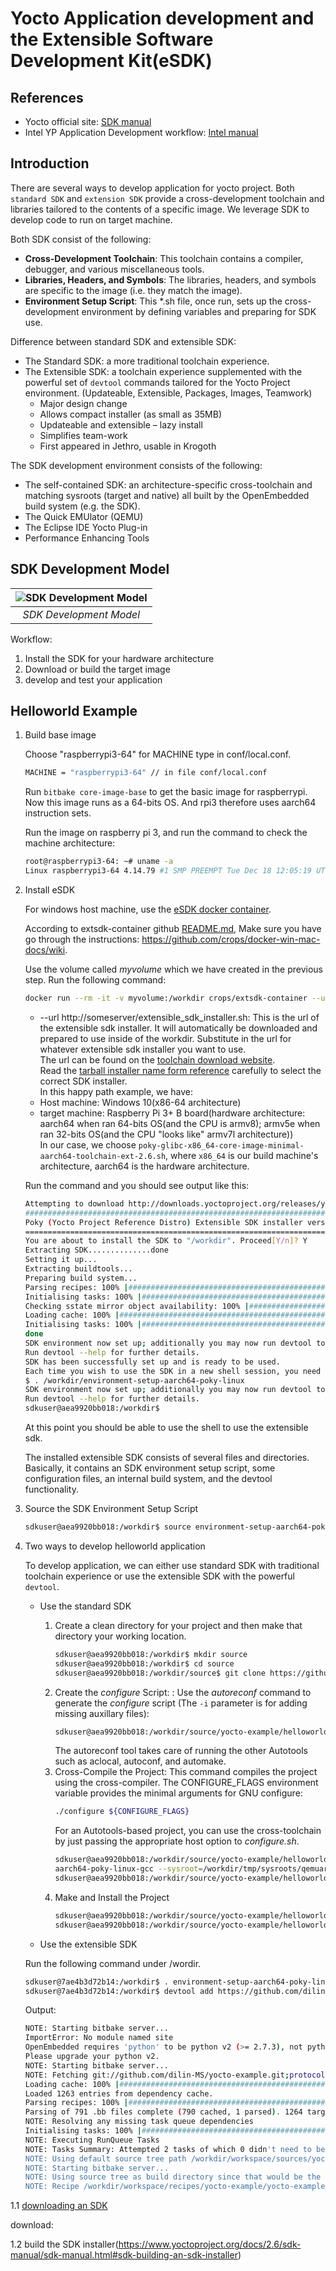 # Yocto Application development and the Extensible Software Development Kit(eSDK)

## References

* Yocto official site: [SDK manual](https://www.yoctoproject.org/docs/2.6/sdk-manual/sdk-manual.html)
* Intel YP Application Development workflow: [Intel manual](http://events17.linuxfoundation.org/sites/events/files/slides/2017%20ELC%20Henry%20Bruce.pdf)

## Introduction

There are several ways to develop application for yocto project. Both `standard SDK` and `extension SDK` provide a cross-development toolchain and libraries tailored to the contents of a specific image. We leverage SDK to develop code to run on target machine.

Both SDK consist of the following:  

* **Cross-Development Toolchain**: This toolchain contains a compiler, debugger, and various miscellaneous tools.
* **Libraries, Headers, and Symbols**: The libraries, headers, and symbols are specific to the image (i.e. they match the image).
* **Environment Setup Script**: This *.sh file, once run, sets up the cross-development environment by defining variables and preparing for SDK use.

Difference between standard SDK and extensible SDK:

* The Standard SDK: a more traditional toolchain experience.
* The Extensible SDK: a toolchain experience supplemented with the powerful set of `devtool` commands tailored for the Yocto Project environment. (Updateable, Extensible, Packages, Images, Teamwork)
  * Major design change
  * Allows compact installer (as small as 35MB)
  * Updateable and extensible – lazy install
  * Simplifies team-work
  * First appeared in Jethro, usable in Krogoth

The SDK development environment consists of the following:

* The self-contained SDK: an architecture-specific cross-toolchain and matching sysroots (target and native) all built by the OpenEmbedded build system (e.g. the SDK).
* The Quick EMUlator (QEMU)
* The Eclipse IDE Yocto Plug-in
* Performance Enhancing Tools

## SDK Development Model

| ![SDK Development Model](https://www.yoctoproject.org/docs/2.6/sdk-manual/figures/sdk-environment.png) |
|:--:|
| *SDK Development Model* |

Workflow:

1. Install the SDK for your hardware architecture
2. Download or build the target image
3. develop and test your application

## Helloworld Example

1. Build base image

    Choose "raspberrypi3-64" for MACHINE type in conf/local.conf.
    ```bash
    MACHINE = "raspberrypi3-64" // in file conf/local.conf
    ```
    Run `bitbake core-image-base` to get the basic image for raspberrypi. Now this image runs as a 64-bits OS. And rpi3 therefore uses aarch64 instruction sets.

    Run the image on raspberry pi 3, and run the command to check the machine architecture:
    ```bash
    root@raspberrypi3-64: ~# uname -a
    Linux raspberrypi3-64 4.14.79 #1 SMP PREEMPT Tue Dec 18 12:05:19 UTC 2018 aarch64 GNU/Linux
    ```

2. Install eSDK

    For windows host machine, use the [eSDK docker container](https://hub.docker.com/r/crops/extsdk-container).

    According to extsdk-container github [README.md](https://github.com/crops/extsdk-container), Make sure you have go through the instructions: https://github.com/crops/docker-win-mac-docs/wiki.

    Use the volume called *myvolume* which we have created in the previous step. Run the following command:
    ```bash
    docker run --rm -it -v myvolume:/workdir crops/extsdk-container --url http://someserver/extensible_sdk_installer.sh
    ```

    * --url http://someserver/extensible_sdk_installer.sh: This is the url of the extensible sdk installer. It will automatically be downloaded and prepared to use inside of the workdir. Substitute in the url for whatever extensible sdk installer you want to use.  
    The url can be found on the [toolchain download website](http://downloads.yoctoproject.org/releases/yocto/).  
    Read the [tarball installer name form reference](https://www.yoctoproject.org/docs/2.6/sdk-manual/sdk-manual.html#sdk-installing-the-extensible-sdk) carefully to select the correct SDK installer.  
    In this happy path example, we have:
    * Host machine: Windows 10(x86-64 architecture)
    * target machine: Raspberry Pi 3+ B board(hardware architecture: aarch64 when ran 64-bits OS(and the CPU is armv8); armv5e when ran 32-bits OS(and the CPU "looks like" armv7l architecture))  
    In our case, we choose `poky-glibc-x86_64-core-image-minimal-aarch64-toolchain-ext-2.6.sh`, where `x86_64` is our build machine's architecture, aarch64 is the hardware architecture.

    Run the command and you should see output like this:
    ```bash
    Attempting to download http://downloads.yoctoproject.org/releases/yocto/yocto-2.6/toolchain/x86_64/poky-glibc-x86_64-core-image-minimal-aarch64-toolchain-ext-2.6.sh
    ######################################################################## 100.0%
    Poky (Yocto Project Reference Distro) Extensible SDK installer version 2.6
    ==========================================================================
    You are about to install the SDK to "/workdir". Proceed[Y/n]? Y
    Extracting SDK..............done
    Setting it up...
    Extracting buildtools...
    Preparing build system...
    Parsing recipes: 100% |###########################################################################################################################################| Time: 0:01:18
    Initialising tasks: 100% |########################################################################################################################################| Time: 0:00:00
    Checking sstate mirror object availability: 100% |################################################################################################################| Time: 0:00:03
    Loading cache: 100% |#############################################################################################################################################| Time: 0:00:00
    Initialising tasks: 100% |########################################################################################################################################| Time: 0:00:00
    done
    SDK environment now set up; additionally you may now run devtool to perform development tasks.
    Run devtool --help for further details.
    SDK has been successfully set up and is ready to be used.
    Each time you wish to use the SDK in a new shell session, you need to source the environment setup script e.g.
    $ . /workdir/environment-setup-aarch64-poky-linux
    SDK environment now set up; additionally you may now run devtool to perform development tasks.
    Run devtool --help for further details.
    sdkuser@aea9920bb018:/workdir$
    ```
    At this point you should be able to use the shell to use the extensible sdk.

    The installed extensible SDK consists of several files and directories. Basically, it contains an SDK environment setup script, some configuration files, an internal build system, and the devtool functionality.

3. Source the SDK Environment Setup Script

    ```bash
    sdkuser@aea9920bb018:/workdir$ source environment-setup-aarch64-poky-linux
    ```

4. Two ways to develop helloworld application

    To develop application, we can either use standard SDK with traditional toolchain experience or use the extensible SDK with the powerful `devtool`.

    * Use the standard SDK

        1. Create a clean directory for your project and then make that directory your working location.
            ```bash
            sdkuser@aea9920bb018:/workdir$ mkdir source
            sdkuser@aea9920bb018:/workdir$ cd source
            sdkuser@aea9920bb018:/workdir/source$ git clone https://github.com/dilin-MS/yocto-example.git
            ```
        2. Create the *configure* Script: : Use the *autoreconf* command to generate the *configure* script (The `-i` parameter is for adding missing auxillary files):
            ```bash
            sdkuser@aea9920bb018:/workdir/source/yocto-example/helloworld$ autoreconf -i
            ```
            The autoreconf tool takes care of running the other Autotools such as aclocal, autoconf, and automake.
        3. Cross-Compile the Project: This command compiles the project using the cross-compiler. The CONFIGURE_FLAGS environment variable provides the minimal arguments for GNU configure:
            ```bash
            ./configure ${CONFIGURE_FLAGS}
            ```
            For an Autotools-based project, you can use the cross-toolchain by just passing the appropriate host option to *configure.sh*.
            ```bash
            sdkuser@aea9920bb018:/workdir/source/yocto-example/helloworld$ echo ${CC}
            aarch64-poky-linux-gcc --sysroot=/workdir/tmp/sysroots/qemuarm64
            sdkuser@aea9920bb018:/workdir/source/yocto-example/helloworld$ ./configure --host=aarch64-poky-linux
            ```
        4. Make and Install the Project
            ```bash
            sdkuser@aea9920bb018:/workdir/source/yocto-example/helloworld$ make
            sdkuser@aea9920bb018:/workdir/source/yocto-example/helloworld$ make install DESTDIR=./tmp
            ```

    * Use the extensible SDK

    Run the following command under /wordir.
    ```bash
    sdkuser@7ae4b3d72b14:/workdir$ . environment-setup-aarch64-poky-linux
    sdkuser@7ae4b3d72b14:/workdir$ devtool add https://github.com/dilin-MS/yocto-example.git
    ```

    Output:
    ```bash
    NOTE: Starting bitbake server...
    ImportError: No module named site
    OpenEmbedded requires 'python' to be python v2 (>= 2.7.3), not python v3.
    Please upgrade your python v2.
    NOTE: Starting bitbake server...
    NOTE: Fetching git://github.com/dilin-MS/yocto-example.git;protocol=https...
    Loading cache: 100% |############################################################################################################################################| Time: 0:00:04
    Loaded 1263 entries from dependency cache.
    Parsing recipes: 100% |##########################################################################################################################################| Time: 0:00:00
    Parsing of 791 .bb files complete (790 cached, 1 parsed). 1264 targets, 59 skipped, 0 masked, 0 errors.
    NOTE: Resolving any missing task queue dependencies
    Initialising tasks: 100% |#######################################################################################################################################| Time: 0:00:00
    NOTE: Executing RunQueue Tasks
    NOTE: Tasks Summary: Attempted 2 tasks of which 0 didn't need to be rerun and all succeeded.
    NOTE: Using default source tree path /workdir/workspace/sources/yocto-example
    NOTE: Starting bitbake server...
    NOTE: Using source tree as build directory since that would be the default for this recipe
    NOTE: Recipe /workdir/workspace/recipes/yocto-example/yocto-example_git.bb has been automatically created; further editing may be required to make it fully functional
    ```
 
 
 
 
 
 
 
 


1.1 [downloading an SDK](http://downloads.yoctoproject.org/releases/yocto/yocto-2.6/toolchain/x86_64/)

download: 

1.2 build the SDK installer(https://www.yoctoproject.org/docs/2.6/sdk-manual/sdk-manual.html#sdk-building-an-sdk-installer)
